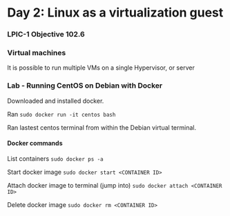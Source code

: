 # Day 2: Linux as a virtualization guest

### LPIC-1 Objective 102.6

### Virtual machines

It is possible to run multiple VMs on a single Hypervisor, or server

### Lab - Running CentOS on Debian with Docker

Downloaded and installed docker.

Ran `sudo docker run -it centos bash`

Ran lastest centos terminal from within the Debian virtual terminal.

#### Docker commands

List containers `sudo docker ps -a`

Start docker image `sudo docker start <CONTAINER ID>`

Attach docker image to terminal (jump into) `sudo docker attach <CONTAINER ID>`

Delete docker image `sudo docker rm <CONTAINER ID>`


